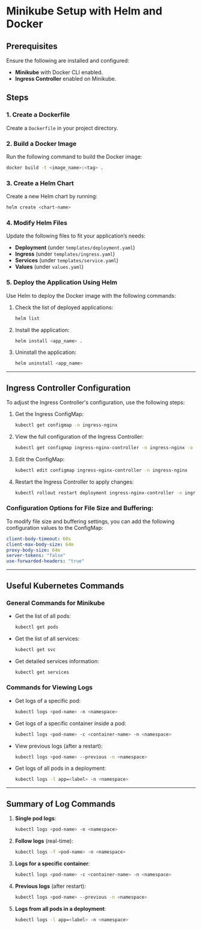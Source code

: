 
# Minikube Setup with Helm and Docker

## Prerequisites
Ensure the following are installed and configured:

- **Minikube** with Docker CLI enabled.
- **Ingress Controller** enabled on Minikube.

## Steps

### 1. Create a Dockerfile
Create a `Dockerfile` in your project directory.

### 2. Build a Docker Image
Run the following command to build the Docker image:
```bash
docker build -t <image_name>:<tag> .
```

### 3. Create a Helm Chart
Create a new Helm chart by running:
```bash
helm create <chart-name>
```

### 4. Modify Helm Files
Update the following files to fit your application’s needs:
- **Deployment** (under `templates/deployment.yaml`)
- **Ingress** (under `templates/ingress.yaml`)
- **Services** (under `templates/service.yaml`)
- **Values** (under `values.yaml`)

### 5. Deploy the Application Using Helm
Use Helm to deploy the Docker image with the following commands:

1. Check the list of deployed applications:
   ```bash
   helm list
   ```

2. Install the application:
   ```bash
   helm install <app_name> .
   ```

3. Uninstall the application:
   ```bash
   helm uninstall <app_name>
   ```

---

## Ingress Controller Configuration

To adjust the Ingress Controller's configuration, use the following steps:

1. Get the Ingress ConfigMap:
   ```bash
   kubectl get configmap -n ingress-nginx
   ```

2. View the full configuration of the Ingress Controller:
   ```bash
   kubectl get configmap ingress-nginx-controller -n ingress-nginx -o yaml
   ```

3. Edit the ConfigMap:
   ```bash
   kubectl edit configmap ingress-nginx-controller -n ingress-nginx
   ```

4. Restart the Ingress Controller to apply changes:
   ```bash
   kubectl rollout restart deployment ingress-nginx-controller -n ingress-nginx
   ```

### Configuration Options for File Size and Buffering:
To modify file size and buffering settings, you can add the following configuration values to the ConfigMap:

```yaml
client-body-timeout: 60s
client-max-body-size: 64m
proxy-body-size: 64m
server-tokens: "false"
use-forwarded-headers: "true"
```

---

## Useful Kubernetes Commands

### General Commands for Minikube
- Get the list of all pods:
  ```bash
  kubectl get pods
  ```

- Get the list of all services:
  ```bash
  kubectl get svc
  ```

- Get detailed services information:
  ```bash
  kubectl get services
  ```

### Commands for Viewing Logs
- Get logs of a specific pod:
  ```bash
  kubectl logs <pod-name> -n <namespace>
  ```

- Get logs of a specific container inside a pod:
  ```bash
  kubectl logs <pod-name> -c <container-name> -n <namespace>
  ```

- View previous logs (after a restart):
  ```bash
  kubectl logs <pod-name> --previous -n <namespace>
  ```

- Get logs of all pods in a deployment:
  ```bash
  kubectl logs -l app=<label> -n <namespace>
  ```

---

## Summary of Log Commands

1. **Single pod logs**: 
   ```bash
   kubectl logs <pod-name> -n <namespace>
   ```

2. **Follow logs** (real-time):
   ```bash
   kubectl logs -f <pod-name> -n <namespace>
   ```

3. **Logs for a specific container**:
   ```bash
   kubectl logs <pod-name> -c <container-name> -n <namespace>
   ```

4. **Previous logs** (after restart):
   ```bash
   kubectl logs <pod-name> --previous -n <namespace>
   ```

5. **Logs from all pods in a deployment**:
   ```bash
   kubectl logs -l app=<label> -n <namespace>
   ```
